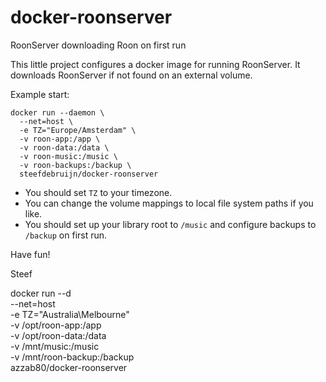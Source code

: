 # docker-roonserver
RoonServer downloading Roon on first run

This little project configures a docker image for running RoonServer.
It downloads RoonServer if not found on an external volume.

Example start:

    docker run --daemon \
      --net=host \
      -e TZ="Europe/Amsterdam" \
      -v roon-app:/app \
      -v roon-data:/data \
      -v roon-music:/music \
      -v roon-backups:/backup \
      steefdebruijn/docker-roonserver
  
  * You should set `TZ` to your timezone.
  * You can change the volume mappings to local file system paths if you like.
  * You should set up your library root to `/music` and configure backups to `/backup` on first run.
  
  Have fun!
  
  Steef
  
  docker run --d \
  --net=host \
  -e TZ="Australia\Melbourne" \
  -v /opt/roon-app:/app \
  -v /opt/roon-data:/data \
  -v /mnt/music:/music \
  -v /mnt/roon-backup:/backup \
  azzab80/docker-roonserver

